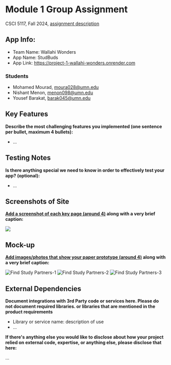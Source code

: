 # Module 1 Group Assignment

CSCI 5117, Fall 2024, [assignment description](https://canvas.umn.edu/courses/460699/pages/project-1)

## App Info:

* Team Name: Wallahi Wonders
* App Name: StudBuds
* App Link: <https://project-1-wallahi-wonders.onrender.com>

### Students

* Mohamed Mourad, moura028@umn.edu
* Nishant Menon, menon098@umn.edu
* Yousef Barakat, barak045@umn.edu


## Key Features

**Describe the most challenging features you implemented
(one sentence per bullet, maximum 4 bullets):**

* ...

## Testing Notes

**Is there anything special we need to know in order to effectively test your app? (optional):**

* ...


## Screenshots of Site

**[Add a screenshot of each key page (around 4)](https://stackoverflow.com/questions/10189356/how-to-add-screenshot-to-readmes-in-github-repository)
along with a very brief caption:**

![](https://media.giphy.com/media/o0vwzuFwCGAFO/giphy.gif)


## Mock-up 

**[Add images/photos that show your paper prototype (around 4)](https://stackoverflow.com/questions/10189356/how-to-add-screenshot-to-readmes-in-github-repository) along with a very brief caption:**

![Find Study Partners-1](https://github.com/user-attachments/assets/9ebeeb41-30eb-4f82-8885-cc0cadd1d06f)
![Find Study Partners-2](https://github.com/user-attachments/assets/f28c656f-47f8-4d6e-85cf-07f0540f0c24)
![Find Study Partners-3](https://github.com/user-attachments/assets/e6701f83-8a6e-4a84-8a16-c185ca3aa6cd)


## External Dependencies

**Document integrations with 3rd Party code or services here.
Please do not document required libraries. or libraries that are mentioned in the product requirements**

* Library or service name: description of use
* ...

**If there's anything else you would like to disclose about how your project
relied on external code, expertise, or anything else, please disclose that
here:**

...
